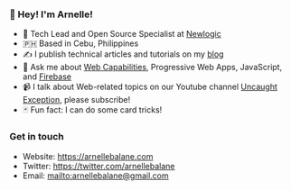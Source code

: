 ### 👋  Hey! I'm Arnelle!

- 🦉 Tech Lead and Open Source Specialist at [Newlogic](https://newlogic.com/)
- 🇵🇭 Based in Cebu, Philippines
- ✍️ I publish technical articles and tutorials on my [blog](https://arnellebalane.com/blog/)
- 💬 Ask me about [Web Capabilities](https://www.chromium.org/teams/web-capabilities-fugu), Progressive Web Apps, JavaScript, and [Firebase](https://firebase.google.com/)
- 📹 I talk about Web-related topics on our Youtube channel [Uncaught Exception](https://www.youtube.com/channel/UCoow46mLzpCMJ7y1BEuAWFw), please subscribe!
- 🃏 Fun fact: I can do some card tricks!

### Get in touch

- Website: https://arnellebalane.com
- Twitter: https://twitter.com/arnellebalane
- Email: [mailto:arnellebalane@gmail.com](arnellebalane@gmail.com)

